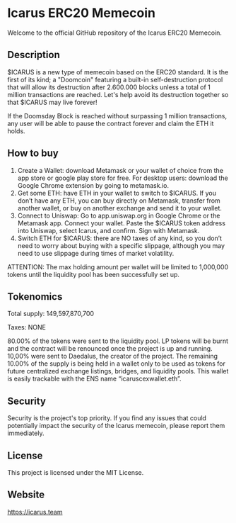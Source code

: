 # Icarus ERC20 Memecoin

Welcome to the official GitHub repository of the Icarus ERC20 Memecoin.

## Description

$ICARUS is a new type of memecoin based on the ERC20 standard. It is the first of its kind; a "Doomcoin" featuring a built-in self-destruction protocol that will allow its destruction after 2.600.000 blocks unless a total of 1 million transactions are reached. Let's help avoid its destruction together so that $ICARUS may live forever!

If the Doomsday Block is reached without surpassing 1 million transactions, any user will be able to pause the contract forever and claim the ETH it holds. 

## How to buy

1. Create a Wallet: download Metamask or your wallet of choice from the app store or google play store for free. For desktop users: download the Google Chrome extension by going to metamask.io.
2. Get some ETH: have ETH in your wallet to switch to $ICARUS. If you don’t have any ETH, you can buy directly on Metamask, transfer from another wallet, or buy on another exchange and send it to your wallet.
3. Connect to Uniswap: Go to app.uniswap.org in Google Chrome or the  Metamask app. Connect your wallet. Paste the $ICARUS token address into Uniswap, select Icarus, and confirm. Sign with Metamask.
4. Switch ETH for $ICARUS: there are NO taxes of any kind, so you don’t need to worry about buying with a specific slippage, although you may need to use slippage during times of market volatility.

ATTENTION: The max holding amount per wallet will be limited to 1,000,000 tokens until the liquidity pool has been successfully set up.

## Tokenomics

Total supply: 149,597,870,700

Taxes: NONE

80.00% of the tokens were sent to the liquidity pool. LP tokens will be burnt and the contract will be renounced once the project is up and running. 10,00% were sent to Daedalus, the creator of the project. The remaining 10.00% of the supply is being held in a wallet only to be used as tokens for future centralized exchange listings, bridges, and liquidity pools. This wallet is easily trackable with the ENS name “icaruscexwallet.eth”.

## Security

Security is the project's top priority. If you find any issues that could potentially impact the security of the Icarus memecoin, please report them immediately.

## License

This project is licensed under the MIT License.

## Website

https://icarus.team
